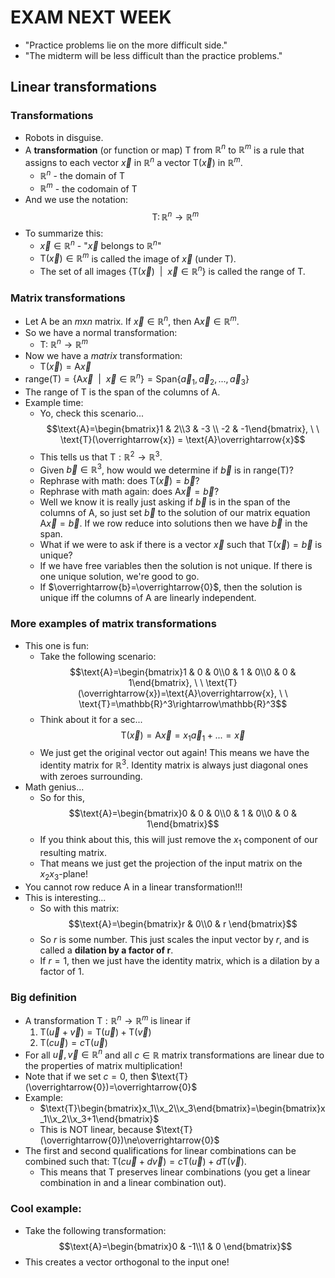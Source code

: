# EXAM NEXT WEEK
- "Practice problems lie on the more difficult side."
- "The midterm will be less difficult than the practice problems."

## Linear transformations
### Transformations
- Robots in disguise.
- A **transformation** (or function or map) $\text{T}$ from $\mathbb{R}^n$ to $\mathbb{R}^m$ is a rule that assigns to each vector $\overrightarrow{x}$ in $\mathbb{R}^n$ a vector $\text{T}(\overrightarrow{x})$ in $\mathbb{R}^m$.
	- $\mathbb{R}^n$ - the domain of $\text{T}$
	- $\mathbb{R}^m$ - the codomain of $\text{T}$
- And we use the notation: $$\text{T}:\, \mathbb{R}^n \rightarrow \mathbb{R}^m$$
- To summarize this:
	- $\overrightarrow{x}\in \mathbb{R}^n$ - "$\overrightarrow{x}$ belongs to $\mathbb{R}^n$"
	- $\text{T}(\overrightarrow{x}) \in \mathbb{R}^m$ is called the image of $\overrightarrow{x}$ (under $\text{T}$).
	- The set of all images $\{\text{T}(\overrightarrow{x})\ \ | \ \ \overrightarrow{x} \in \mathbb{R}^n \}$ is called the range of $\text{T}$.

### Matrix transformations
- Let $\text{A}$ be an $m\text{x}n$ matrix. If $\overrightarrow{x} \in \mathbb{R}^n$, then $\text{A}\overrightarrow{x}\in\mathbb{R}^m$.
- So we have a normal transformation:
	- $\text{T}:\ \mathbb{R}^n \rightarrow \mathbb{R}^m$
- Now we have a *matrix* transformation:
	- $\text{T}(\overrightarrow{x}) = \text{A}\overrightarrow{x}$
- $\text{range}(\text{T}) = \{\text{A}\overrightarrow{x}\ \ | \ \ \overrightarrow{x}\in\mathbb{R}^n\} = \text{Span}\{\overrightarrow{a}_1, \overrightarrow{a}_2, ..., \overrightarrow{a}_3\}$
- The range of $\text{T}$ is the span of the columns of $\text{A}$.
- Example time:
	- Yo, check this scenario... $$\text{A}=\begin{bmatrix}1 & 2\\3 & -3 \\ -2 & -1\end{bmatrix}, \ \ \text{T}(\overrightarrow{x}) = \text{A}\overrightarrow{x}$$
	- This tells us that $\text{T}: \mathbb{R}^2 \rightarrow \mathbb{R}^3$.
	- Given $\overrightarrow{b}\in\mathbb{R}^3$, how would we determine if $\overrightarrow{b}$ is in $\text{range}(\text{T})$?
	- Rephrase with math: does $\text{T}(\overrightarrow{x})=\overrightarrow{b}$?
	- Rephrase with math again: does $\text{A}\overrightarrow{x}=\overrightarrow{b}$?
	- Well we know it is really just asking if $\overrightarrow{b}$ is in the span of the columns of $\text{A}$, so just set $\overrightarrow{b}$ to the solution of our matrix equation $\text{A}\overrightarrow{x}=\overrightarrow{b}$. If we row reduce into solutions then we have $\overrightarrow{b}$ in the span. 
	- What if we were to ask if there is a vector $\overrightarrow{x}$ such that $\text{T}(\overrightarrow{x})=\overrightarrow{b}$ is unique?
	- If we have free variables then the solution is not unique. If there is one unique solution, we're good to go.
	- If $\overrightarrow{b}=\overrightarrow{0}$, then the solution is unique iff the columns of $\text{A}$ are linearly independent.

### More examples of matrix transformations
- This one is fun:
	- Take the following scenario: $$\text{A}=\begin{bmatrix}1 & 0 & 0\\0 & 1 & 0\\0 & 0 & 1\end{bmatrix}, \ \ \text{T}(\overrightarrow{x})=\text{A}\overrightarrow{x}, \ \ \text{T}=\mathbb{R}^3\rightarrow\mathbb{R}^3$$
	- Think about it for a sec... $$\text{T}(\overrightarrow{x})=\text{A}\overrightarrow{x}=x_1\overrightarrow{a}_1+...=\overrightarrow{x}$$
	- We just get the original vector out again! This means we have the identity matrix for $\mathbb{R}^3$. Identity matrix is always just diagonal ones with zeroes surrounding.
- Math genius...
	- So for this, $$\text{A}=\begin{bmatrix}0 & 0 & 0\\0 & 1 & 0\\0 & 0 & 1\end{bmatrix}$$
	- If you think about this, this will just remove the $x_1$ component of our resulting matrix.
	- That means we just get the projection of the input matrix on the $x_2$$x_3$-plane!
- You cannot row reduce $\text{A}$ in a linear transformation!!!
- This is interesting...
	- So with this matrix: $$\text{A}=\begin{bmatrix}r & 0\\0 & r \end{bmatrix}$$
	- So $r$ is some number. This just scales the input vector by $r$, and is called a **dilation by a factor of r**.
	- If $r=1$, then we just have the identity matrix, which is a dilation by a factor of 1.

### Big definition
- A transformation $\text{T}: \mathbb{R}^n\rightarrow\mathbb{R}^m$ is linear if
	1. $\text{T}(\overrightarrow{u}+\overrightarrow{v}) = \text{T}(\overrightarrow{u})+\text{T}(\overrightarrow{v})$
	2. $\text{T}(c\overrightarrow{u})=c\text{T}(\overrightarrow{u})$
- For all $\overrightarrow{u},\overrightarrow{v}\in\mathbb{R}^n$ and all $c\in\mathbb{R}$ matrix transformations are linear due to the properties of matrix multiplication!
- Note that if we set $c=0$, then $\text{T}(\overrightarrow{0})=\overrightarrow{0}$
- Example:
	- $\text{T}\begin{bmatrix}x_1\\x_2\\x_3\end{bmatrix}=\begin{bmatrix}x_1\\x_2\\x_3+1\end{bmatrix}$
	- This is NOT linear, because $\text{T}(\overrightarrow{0})\ne\overrightarrow{0}$
- The first and second qualifications for linear combinations can be combined such that: $\text{T}(c\overrightarrow{u}+d\overrightarrow{v}) = c\text{T}(\overrightarrow{u})+d\text{T}(\overrightarrow{v})$. 
	- This means that $\text{T}$ preserves linear combinations (you get a linear combination in and a linear combination out).

### Cool example:
- Take the following transformation:$$\text{A}=\begin{bmatrix}0 & -1\\1 & 0 \end{bmatrix}$$
- This creates a vector orthogonal to the input one!